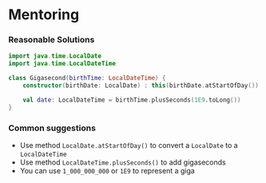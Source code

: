 # Mentoring

### Reasonable Solutions
```kotlin
import java.time.LocalDate
import java.time.LocalDateTime

class Gigasecond(birthTime: LocalDateTime) {
    constructor(birthDate: LocalDate) : this(birthDate.atStartOfDay())

    val date: LocalDateTime = birthTime.plusSeconds(1E9.toLong())
}
```

### Common suggestions
* Use method `LocalDate.atStartOfDay()` to convert a `LocalDate` to a `LocalDateTime`
* Use method `LocalDateTime.plusSeconds()` to add gigaseconds
* You can use `1_000_000_000` or `1E9` to represent a giga 
